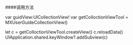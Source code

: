 

####调用方法

var guidView:UICollectionView!
    var getColloctionViewTool = MXUserGuideCollectionView()

let c = getColloctionViewTool.createView()
        c.reloadData()
        UIApplication.shared.keyWindow?.addSubview(c)